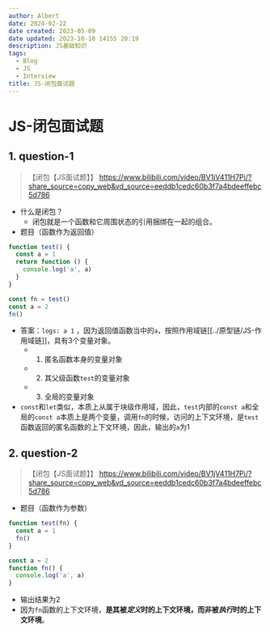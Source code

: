 ```yaml
---
author: Albert
date: 2024-02-22
date created: 2023-05-09
date updated: 2023-10-10 14155 20:19
description: JS基础知识
tags:
  - Blog
  - JS
  - Interview
title: JS-闭包面试题
---
```


# JS-闭包面试题

## 1. question-1

> 【闭包【JS面试题】】 https://www.bilibili.com/video/BV1jV411H7Pi/?share_source=copy_web&vd_source=eeddb1cedc60b3f7a4bdeeffebc5d786

- 什么是闭包？
  - 闭包就是一个函数和它周围状态的引用捆绑在一起的组合。
- 题目（函数作为返回值）

```js
function test() {
  const a = 1
  return function () {
    console.log('a', a)
  }
}

const fn = test()
const a = 2
fn()
```

- 答案：`logs: a 1` ，因为返回值函数当中的`a`，按照作用域链[[../原型链/JS-作用域链]]，具有3个变量对象。
  - 1. 匿名函数本身的变量对象
  - 2. 其父级函数`test`的变量对象
  - 3. 全局的变量对象
- `const`和`let`类似，本质上从属于块级作用域，因此，`test`内部的`const a`和全局的`const a`本质上是两个变量，调用`fn`的时候，访问的上下文环境，是`test`函数返回的匿名函数的上下文环境，因此，输出的`a`为1

## 2. question-2

> 【闭包【JS面试题】】 https://www.bilibili.com/video/BV1jV411H7Pi/?share_source=copy_web&vd_source=eeddb1cedc60b3f7a4bdeeffebc5d786

- 题目（函数作为参数）

```js
function test(fn) {
  const a = 1
  fn()
}

const a = 2
function fn() {
  console.log('a', a)
}
```

- 输出结果为2
- 因为`fn`函数的上下文环境，**是其被*定义*时的上下文环境，而非被*执行*时的上下文环境**。
